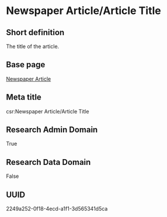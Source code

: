 # Newspaper Article/Article Title
## Short definition
The title of the article.
## Base page
[Newspaper Article](https://github.com/EuroCRIS/CASRAI-Dictionairies/blob/main/Objects/Newspaper%20Article.md)
## Meta title
csr:Newspaper Article/Article Title
## Research Admin Domain
True
## Research Data Domain
False
## UUID
2249a252-0f18-4ecd-a1f1-3d565341d5ca
